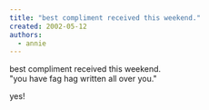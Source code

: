 ```yaml
---
title: "best compliment received this weekend."
created: 2002-05-12
authors: 
  - annie
---
```


best compliment received this weekend.  
"you have fag hag written all over you."  
  
yes!
